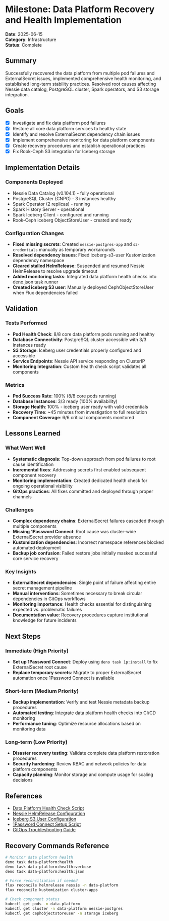 # Milestone: Data Platform Recovery and Health Implementation

**Date**: 2025-06-15  
**Category**: Infrastructure  
**Status**: Complete

## Summary

Successfully recovered the data platform from multiple pod failures and ExternalSecret issues, implemented comprehensive health monitoring, and established long-term stability practices. Resolved root causes affecting Nessie data catalog, PostgreSQL cluster, Spark operators, and S3 storage integration.

## Goals

- [x] Investigate and fix data platform pod failures
- [x] Restore all core data platform services to healthy state
- [x] Identify and resolve ExternalSecret dependency chain issues
- [x] Implement comprehensive monitoring for data platform components
- [x] Create recovery procedures and establish operational practices
- [x] Fix Rook-Ceph S3 integration for Iceberg storage

## Implementation Details

### Components Deployed
- Nessie Data Catalog (v0.104.1) - fully operational
- PostgreSQL Cluster (CNPG) - 3 instances healthy
- Spark Operator (2 replicas) - running
- Spark History Server - operational
- Spark Iceberg Client - configured and running
- Rook-Ceph iceberg ObjectStoreUser - created and ready

### Configuration Changes
- **Fixed missing secrets**: Created `nessie-postgres-app` and `s3-credentials` manually as temporary workarounds
- **Resolved dependency issues**: Fixed iceberg-s3-user Kustomization dependency namespace
- **Cleared stalled HelmRelease**: Suspended and resumed Nessie HelmRelease to resolve upgrade timeout
- **Added monitoring tasks**: Integrated data platform health checks into deno.json task runner
- **Created iceberg S3 user**: Manually deployed CephObjectStoreUser when Flux dependencies failed

## Validation

### Tests Performed
- **Pod Health Check**: 8/8 core data platform pods running and healthy
- **Database Connectivity**: PostgreSQL cluster accessible with 3/3 instances ready
- **S3 Storage**: Iceberg user credentials properly configured and accessible
- **Service Endpoints**: Nessie API service responding on ClusterIP
- **Monitoring Integration**: Custom health check script validates all components

### Metrics
- **Pod Success Rate**: 100% (8/8 core pods running)
- **Database Instances**: 3/3 ready (100% availability)
- **Storage Health**: 100% - iceberg user ready with valid credentials
- **Recovery Time**: ~45 minutes from investigation to full resolution
- **Component Coverage**: 6/6 critical components monitored

## Lessons Learned

### What Went Well
- **Systematic diagnosis**: Top-down approach from pod failures to root cause identification
- **Incremental fixes**: Addressing secrets first enabled subsequent component recovery
- **Monitoring implementation**: Created dedicated health check for ongoing operational visibility
- **GitOps practices**: All fixes committed and deployed through proper channels

### Challenges
- **Complex dependency chains**: ExternalSecret failures cascaded through multiple components
- **Missing 1Password Connect**: Root cause was cluster-wide ExternalSecret provider absence
- **Kustomization dependencies**: Incorrect namespace references blocked automated deployment
- **Backup job confusion**: Failed restore jobs initially masked successful core service recovery

### Key Insights
- **ExternalSecret dependencies**: Single point of failure affecting entire secret management pipeline
- **Manual interventions**: Sometimes necessary to break circular dependencies in GitOps workflows
- **Monitoring importance**: Health checks essential for distinguishing expected vs. problematic failures
- **Documentation value**: Recovery procedures capture institutional knowledge for future incidents

## Next Steps

### Immediate (High Priority)
- **Set up 1Password Connect**: Deploy using `deno task 1p:install` to fix ExternalSecret root cause
- **Replace temporary secrets**: Migrate to proper ExternalSecret automation once 1Password Connect is available

### Short-term (Medium Priority)
- **Backup implementation**: Verify and test Nessie metadata backup procedures
- **Automated testing**: Integrate data platform health checks into CI/CD monitoring
- **Performance tuning**: Optimize resource allocations based on monitoring data

### Long-term (Low Priority)
- **Disaster recovery testing**: Validate complete data platform restoration procedures
- **Security hardening**: Review RBAC and network policies for data platform components
- **Capacity planning**: Monitor storage and compute usage for scaling decisions

## References

- [Data Platform Health Check Script](../scripts/data-platform-health-check.ts)
- [Nessie HelmRelease Configuration](../kubernetes/apps/nessie/app/helmrelease.yaml)
- [Iceberg S3 User Configuration](../kubernetes/apps/storage/iceberg-s3-user/)
- [1Password Connect Setup Script](../scripts/setup-1password-connect.ts)
- [GitOps Troubleshooting Guide](../docs/golden-rules/gitops-practices.md)

## Recovery Commands Reference

```bash
# Monitor data platform health
deno task data-platform:health
deno task data-platform:health:verbose
deno task data-platform:health:json

# Force reconciliation if needed
flux reconcile helmrelease nessie -n data-platform
flux reconcile kustomization cluster-apps

# Check component status
kubectl get pods -n data-platform
kubectl get cluster -n data-platform nessie-postgres
kubectl get cephobjectstoreuser -n storage iceberg
```